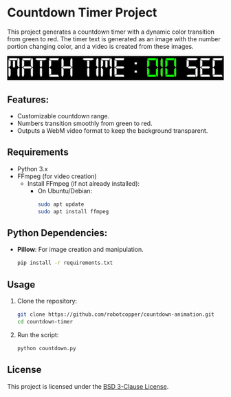 # Countdown Timer Project

This project generates a countdown timer with a dynamic color transition from green to red. The timer text is generated as an image with the number portion changing color, and a video is created from these images.

![alt text](assets/countdown.gif)

## Features:
- Customizable countdown range.
- Numbers transition smoothly from green to red.
- Outputs a WebM video format to keep the background transparent.

## Requirements

- Python 3.x
- FFmpeg (for video creation)
    - Install FFmpeg (if not already installed):
        - On Ubuntu/Debian:
            ```bash
            sudo apt update
            sudo apt install ffmpeg
            ```
## Python Dependencies:
- **Pillow**: For image creation and manipulation.
    ```bash
    pip install -r requirements.txt
    ```

## Usage

1. Clone the repository:
   ```bash
   git clone https://github.com/robotcopper/countdown-animation.git
   cd countdown-timer
   ```

2. Run the script:
   ```bash
   python countdown.py
   ```

## License

This project is licensed under the [BSD 3-Clause License](LICENSE).
